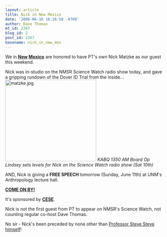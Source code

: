 ```yaml
---
layout: article
title: Nick in New Mexico
date: '2006-06-10 16:26:58 -0700'
author: Dave Thomas
mt_id: 2267
blog_id: 2
post_id: 2267
basename: nick_in_new_mex
---
```

We in **[New](http://www.cesame-nm.org/)   [Mexico](http://www.nmsr.org/index.htm)** are honored to have PT's own Nick Matzke as our guest this weekend.

Nick was in-studio on the NMSR Science Watch radio show today, and gave a gripping rundown of the Dover ID Trial from the inside...
<img src="http://www.pandasthumb.org/archives/new_mexico/matzke.jpg" alt="matzke.jpg" width="291" height="260" />
_KABQ 1350 AM Board Op Lindsey sets levels for Nick on the Science Watch radio show (Sat 10th)_

AND, Nick is giving a **FREE SPEECH** tomorrow (Sunday, June 11th) at UNM's Anthropology lecture hall.

**[COME ON BY!](http://www.nmsr.org/meetings.htm)**

It's sponsored by [**CESE**](http://www.cesame-nm.org/).

Nick is not the first guest from PT to appear on NMSR's Science Watch, not counting regular co-host Dave Thomas.

No sir - Nick's been preceded by none other than [Professor Steve Steve himself](/archives/2005/09/steve-steve-arr.html)!
